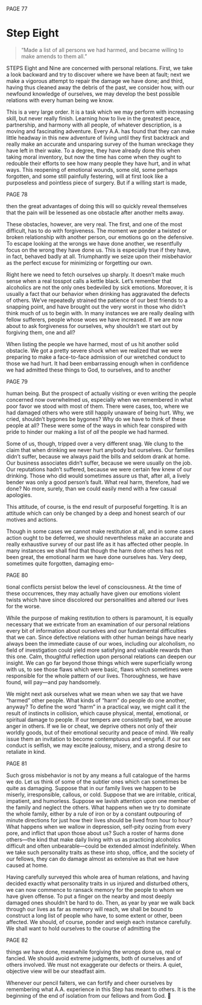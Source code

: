 PAGE 77

Step Eight
====================
> “Made a list of all persons we had harmed, and became willing to make amends to them all.”

STEPS Eight and Nine are concerned with personal relations. First, we take a look backward and try to discover where we have been at fault; next we make a vigorous attempt to repair the damage we have done; and third, having thus cleaned away the debris of the past, we consider how, with our newfound knowledge of ourselves, we may develop the best possible relations with every human being we know.

  This is a very large order. It is a task which we may perform with increasing skill, but never really finish. Learning how to live in the greatest peace, partnership, and harmony with all people, of whatever description, is a moving and fascinating adventure. Every A.A. has found that they can make little headway in this new adventure of living until they first backtrack and really make an accurate and unsparing survey of the human wreckage they have left in their wake. To a degree, they have already done this when taking moral inventory, but now the time has come when they ought to redouble their efforts to see how many people they have hurt, and in what ways. This reopening of emotional wounds, some old, some perhaps forgotten, and some still painfully festering, will at first look like a purposeless and pointless piece of surgery. But if a willing start is made,

PAGE 78

then the great advantages of doing this will so quickly reveal themselves that the pain will be lessened as one obstacle after another melts away.

  These obstacles, however, are very real. The first, and one of the most difficult, has to do with forgiveness. The moment we ponder a twisted or broken relationship with another person, our emotions go on the defensive. To escape looking at the wrongs we have done another, we resentfully focus on the wrong they have done us. This is especially true if they have, in fact, behaved badly at all. Triumphantly we seize upon their misbehavior as the perfect excuse for minimizing or forgetting our own.

  Right here we need to fetch ourselves up sharply. It doesn’t make much sense when a real tosspot calls a kettle black. Let’s remember that alcoholics are not the only ones bedeviled by sick emotions. Moreover, it is usually a fact that our behavior when drinking has aggravated the defects of others. We’ve repeatedly strained the patience of our best friends to a snapping point, and have brought out the very worst in those who didn’t think much of us to begin with. In many instances we are really dealing with fellow sufferers, people whose woes we have increased. If we are now about to ask forgiveness for ourselves, why shouldn’t we start out by forgiving them, one and all?

  When listing the people we have harmed, most of us hit another solid obstacle. We got a pretty severe shock when we realized that we were preparing to make a face-to-face admission of our wretched conduct to those we had hurt. It had been embarrassing enough when in confidence we had admitted these things to God, to ourselves, and to another

PAGE 79

human being. But the prospect of actually visiting or even writing the people concerned now overwhelmed us, especially when we remembered in what poor favor we stood with most of them. There were cases, too, where we had damaged others who were still happily unaware of being hurt. Why, we cried, shouldn’t bygones be bygones? Why do we have to think of these people at all? These were some of the ways in which fear conspired with pride to hinder our making a list of _all_ the people we had harmed.

  Some of us, though, tripped over a very different snag. We clung to the claim that when drinking we never hurt anybody but ourselves. Our families didn’t suffer, because we always paid the bills and seldom drank at home. Our business associates didn’t suffer, because we were usually on the job. Our reputations hadn’t suffered, because we were certain few knew of our drinking. Those who did would sometimes assure us that, after all, a lively bender was only a good person’s fault. What real harm, therefore, had we done? No more, surely, than we could easily mend with a few casual apologies.

  This attitude, of course, is the end result of purposeful forgetting. It is an attitude which can only be changed by a deep and honest search of our motives and actions.

  Though in some cases we cannot make restitution at all, and in some cases action ought to be deferred, we should nevertheless make an accurate and really exhaustive survey of our past life as it has affected other people. In many instances we shall find that though the harm done others has not been great, the emotional harm we have done ourselves has. Very deep, sometimes quite forgotten, damaging emo-

PAGE 80

tional conflicts persist below the level of consciousness. At the time of these occurrences, they may actually have given our emotions violent twists which have since discolored our personalities and altered our lives for the worse.

  While the purpose of making restitution to others is paramount, it is equally necessary that we extricate from an examination of our personal relations every bit of information about ourselves and our fundamental difficulties that we can. Since defective relations with other human beings have nearly always been the immediate cause of our woes, including our alcoholism, no field of investigation could yield more satisfying and valuable rewards than this one. Calm, thoughtful reflection upon personal relations can deepen our insight. We can go far beyond those things which were superficially wrong with us, to see those flaws which were basic, flaws which sometimes were responsible for the whole pattern of our lives. Thoroughness, we have found, will pay—and pay handsomely.

  We might next ask ourselves what we mean when we say that we have “harmed” other people. What kinds of “harm” do people do one another, anyway? To define the word “harm” in a practical way, we might call it the result of instincts in collision, which cause physical, mental, emotional, or spiritual damage to people. If our tempers are consistently bad, we arouse anger in others. If we lie or cheat, we deprive others not only of their worldly goods, but of their emotional security and peace of mind. We really issue them an invitation to become contemptuous and vengeful. If our sex conduct is selfish, we may excite jealousy, misery, and a strong desire to retaliate in kind.

PAGE 81

  Such gross misbehavior is not by any means a full catalogue of the harms we do. Let us think of some of the subtler ones which can sometimes be quite as damaging. Suppose that in our family lives we happen to be miserly, irresponsible, callous, or cold. Suppose that we are irritable, critical, impatient, and humorless. Suppose we lavish attention upon one member of the family and neglect the others. What happens when we try to dominate the whole family, either by a rule of iron or by a constant outpouring of minute directions for just how their lives should be lived from hour to hour? What happens when we wallow in depression, self-pity oozing from every pore, and inflict that upon those about us? Such a roster of harms done others—the kind that make daily living with us as practicing alcoholics difficult and often unbearable—could be extended almost indefinitely. When we take such personality traits as these into shop, office, and the society of our fellows, they can do damage almost as extensive as that we have caused at home.

  Having carefully surveyed this whole area of human relations, and having decided exactly what personality traits in us injured and disturbed others, we can now commence to ransack memory for the people to whom we have given offense. To put a finger on the nearby and most deeply damaged ones shouldn’t be hard to do. Then, as year by year we walk back through our lives as far as memory will reach, we shall be bound to construct a long list of people who have, to some extent or other, been affected. We should, of course, ponder and weigh each instance carefully. We shall want to hold ourselves to the course of admitting the

PAGE 82

things _we_ have done, meanwhile forgiving the wrongs done us, real or fancied. We should avoid extreme judgments, both of ourselves and of others involved. We must not exaggerate our defects or theirs. A quiet, objective view will be our steadfast aim.

  Whenever our pencil falters, we can fortify and cheer ourselves by remembering what A.A. experience in this Step has meant to others. It is the beginning of the end of isolation from our fellows and from God.

